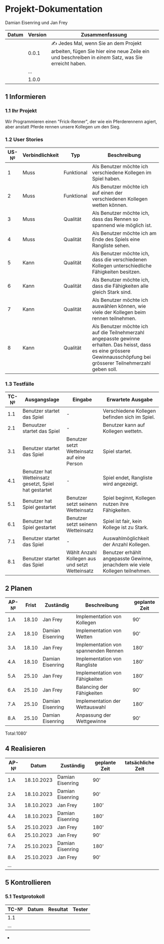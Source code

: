 # Projekt-Dokumentation
Damian Eisenring und Jan Frey

| Datum | Version | Zusammenfassung                                              |
| ----- | ------- | ------------------------------------------------------------ |
|       | 0.0.1   | ✍️ Jedes Mal, wenn Sie an dem Projekt arbeiten, fügen Sie hier eine neue Zeile ein und beschreiben in *einem* Satz, was Sie erreicht haben. |
|       | ...     |                                                              |
|       | 1.0.0   |                                                              |

## 1 Informieren

### 1.1 Ihr Projekt
Wir Programmieren einen "Frick-Renner", der wie ein Pferderennenn agiert, aber anstatt Pferde rennen unsere Kollegen um den Sieg.
### 1.2 User Stories

| US-№ | Verbindlichkeit | Typ  | Beschreibung                       |
| ---- | --------------- | ---- | ---------------------------------- |
|1|Muss|Funktional|Als Benutzer möchte ich verschiedene Kollegen im Spiel haben.|
|2|Muss|Funktional|Als Benutzer möchte ich auf einen der verschiedenen Kollegen wetten können.|
|3|Muss|Qualität|Als Benutzer möchte ich, dass das Rennen so spannend wie möglich ist.|
|4|Muss|Qualität|Als Benutzer möchte ich am Ende des Spiels eine Rangliste sehen.|
|5|Kann|Qualität|Als Benutzer möchte ich, dass die verschiedenen Kollegen unterschiedliche Fähigkeiten besitzen. |
|6|Kann|Qualität|Als Benutzer möchte ich, dass die Fähigkeiten alle gleich Stark sind.|
|7|Kann|Qualität|Als Benutzer möchte ich auswählen können, wie viele der Kollegen beim rennen teilnehmen.|
|8|Kann|Qualität|Als Benutzer möchte ich auf die Teilnehmerzahl angepasste gewinne erhalten. Das heisst, dass es eine grössere Gewinnausschöpfung bei grösserer Teilnehmerzahl geben soll.|

### 1.3 Testfälle

| TC-№ | Ausgangslage | Eingabe | Erwartete Ausgabe |
| ---- | ------------ | ------- | ----------------- |
| 1.1|Benutzer startet das Spiel|-|Verschiedene Kollegen befinden sich im Spiel.|
|2.1|Benuutzer startet das Spiel|-|Benutzer kann auf Kollegen wettetn.|
|3.1|Benutzer startet das Spiel|Benutzer setzt Wetteinsatz auf eine Person|Spiel startet.|
|4.1|Benutzer hat Wetteinsatz gesetzt, Spiel hat gestartet|-|Spiel endet, Rangliste wird angezeigt.|
|5.1|Benutzer hat Spiel gestartet|Benutzer setzt seinenn Wetteinsatz|Spiel beginnt, Kollegen nutzen ihre Fähigkeiten.|
|6.1|Benutzer hat Spiel gestartet|Benutzer setzt seinenn Wetteinsatz|Spiel ist fair, kein Kollege ist zu Stark.|
|7.1|Benutzer  startet das Spiel|-|Auswahlmöglichkeit der Anzahl Kollegen.
|8.1|Benutzer startet das Spiel|Wählt Anzahl Kollegen aus und setzt Wetteinsatz|Benutzer erhählt angepasste Gewinne, jenachdem wie viele Kollegen teilnehmen.|


## 2 Planen
| AP-№ | Frist | Zuständig | Beschreibung | geplante Zeit |
| ---- | ----- | --------- | ------------ | ------------- |
| 1.A  |18.10|Jan Frey|Implementation von Kollegen|90'|
| 2.A  |18.10|Damian Eisenring|Implementation von Wetten|90'|
|3.A|18.10|Jan Frey|Implementation von spannenden Rennen|180'|
|4.A|18.10|Damian Eisenring|Implementation von Rangliste|180'|
|5.A|25.10|Jan Frey|Implementation von Fähigkeiten|180'|
|6.A|25.10|Jan Frey|Balancing der Fähigkeiten|90'|
|7.A|25.10|Damian Eisenring|Implementation der Wettauswahl|180'|
|8.A|25.10|Damian Eisenring|Anpassung der Wettgewinne|90'|

Total:1080'

## 4 Realisieren

| AP-№ | Datum | Zuständig | geplante Zeit | tatsächliche Zeit |
| ---- | ----- | --------- | ------------- | ----------------- |
| 1.A  |18.10.2023|Damian Eisenring | 90' |                   |
| 2.A  |18.10.2023| Damian Eisenring          |90'|                   |
| 3.A  |18.10.2023|   Jan Frey       |180' |                   |
| 4.A  |18.10.2023|   Damian Eisenring      |180' |                   |
| 5.A  |25.10.2023|     Jan Frey          |180' |                   |
| 6.A  |25.10.2023|    Jan Frey           | 90' |                   |
| 7.A  |25.10.2023|     Damian Eisenring       | 180'|                   |
| 8.A  |25.10.2023|     Jan Frey      |90'  |                   |
| ...  |       |           |               |                   |



## 5 Kontrollieren

### 5.1 Testprotokoll

| TC-№ | Datum | Resultat | Tester |
| ---- | ----- | -------- | ------ |
| 1.1  |       |          |        |
| ...  |       |          |        |

+
